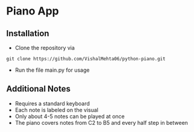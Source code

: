 # Piano App

## Installation
* Clone the repository via
```
git clone https://github.com/VishalMehta06/python-piano.git
```
* Run the file main.py for usage

## Additional Notes
* Requires a standard keyboard
* Each note is labeled on the visual
* Only about 4-5 notes can be played at once
* The piano covers notes from C2 to B5 and every half step in between